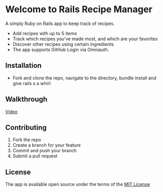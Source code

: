 # Welcome to Rails Recipe Manager

A simply Ruby on Rails app to keep track of recipes.

* Add recipes with up to 5 items
* Track which recipes you've made most, and which are your favorites
* Discover other recipes using certain ingredients
* The app supports GitHub Login via Omniauth.

## Installation
* Fork and clone the repo, navigate to the directory, bundle install and give rails s a whirl

## Walkthrough
[Video](https://youtu.be/nNfVXJvSFKo)

## Contributing
1. Fork the repo
2. Create a branch for your feature
3. Commit and push your branch
4. Submit a pull request

## License
The app is available open source under the terms of the [MIT License](http://opensource.org/licenses/MIT)
